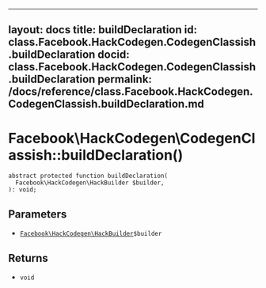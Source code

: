 
***

layout: docs
title: buildDeclaration
id: class.Facebook.HackCodegen.CodegenClassish.buildDeclaration
docid: class.Facebook.HackCodegen.CodegenClassish.buildDeclaration
permalink: /docs/reference/class.Facebook.HackCodegen.CodegenClassish.buildDeclaration.md
---







# Facebook\\HackCodegen\\CodegenClassish::buildDeclaration()




``` Hack
abstract protected function buildDeclaration(
  Facebook\HackCodegen\HackBuilder $builder,
): void;
```




## Parameters




+ [` Facebook\HackCodegen\HackBuilder `](<class.Facebook.HackCodegen.HackBuilder.md>)`` $builder ``




## Returns




* ` void `